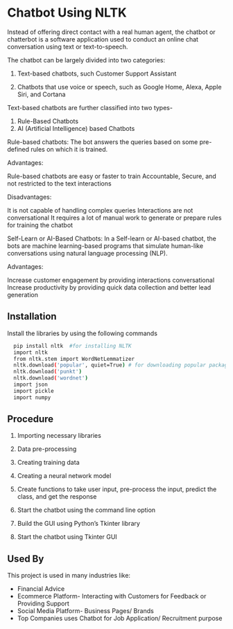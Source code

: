 
# Chatbot Using NLTK
Instead of offering direct contact with a real human agent, the chatbot or chatterbot is a software application used to conduct an online chat conversation using text or text-to-speech.

The chatbot can be largely divided into two categories:

1. Text-based chatbots, such Customer Support Assistant

2. Chatbots that use voice or speech, such as Google Home, Alexa, Apple Siri, and Cortana

Text-based chatbots are further classified into two types-

1. Rule-Based Chatbots
2. AI (Artificial Intelligence) based Chatbots

Rule-based chatbots:
The bot answers the queries based on some pre-defined rules on which it is trained.

Advantages:

Rule-based chatbots are easy or faster to train
Accountable, Secure, and not restricted to the text interactions

Disadvantages:

It is not capable of handling complex queries
Interactions are not conversational
It requires a lot of manual work to generate or prepare rules for training the chatbot

Self-Learn or AI-Based Chatbots:
In a Self-learn or AI-based chatbot, the bots are machine learning-based programs that simulate human-like conversations using natural language processing (NLP).

Advantages:

Increase customer engagement by providing interactions conversational
Increase productivity by providing quick data collection and better lead generation


## Installation

Install the libraries by using the following commands

```bash
  pip install nltk  #for installing NLTK
  import nltk
  from nltk.stem import WordNetLemmatizer
  nltk.download('popular', quiet=True) # for downloading popular packages
  nltk.download('punkt')
  nltk.download('wordnet')
  import json
  import pickle
  import numpy
```
    
## Procedure

1. Importing necessary libraries

2. Data pre-processing

3. Creating training data

4. Creating a neural network model

5. Create functions to take user input, pre-process the input, predict the class, and get the response

6. Start the chatbot using the command line option

7. Build the GUI using Python’s Tkinter library

8. Start the chatbot using Tkinter GUI


## Used By

This project is used in many industries like:

- Financial Advice
- Ecommerce Platform- Interacting with Customers for Feedback or Providing Support
- Social Media Platform- Business Pages/ Brands
- Top Companies uses Chatbot for Job Application/ Recruitment purpose

